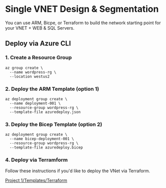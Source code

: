 # Single VNET Design & Segmentation

You can use ARM, Bicpe, or Terraform to build the network starting point for your VNET + WEB & SQL Servers.

## Deploy via Azure CLI

### 1. Create a Resource Group

```
az group create \
  --name wordpress-rg \
  --location westus2
```

### 2. Deploy the ARM Template (option 1)

```
az deployment group create \
  --name deployment-001 \
  --resource-group wordpress-rg \
  --template-file azuredeploy.json
```

### 3. Deploy the Bicep Template (option 2)

```
az deployment group create \
  --name bicep-deployment-001 \
  --resource-group wordpress-rg \
  --template-file azuredeploy.bicep
```

### 4. Deploy via Terramform

Follow these instructions if you'd like to deploy the VNet via Terraform.

[Project 1/Templates/Terraform](https://github.com/mikepfeiffer/azure-network-101/blob/main/projects/Project%201/templates/Terraform/README.md)